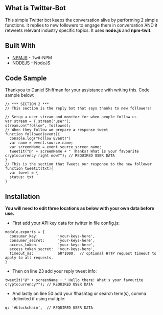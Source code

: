 ## What is Twitter-Bot

This simple Twitter bot keeps the conversation alive by performing 2 simple functions. It replies to new followers to engage them in conversation AND it retweets relevant industry specific topics. It uses **node.js** and **npm-twit**.


## Built With 

* [NPMJS](https://www.npmjs.com/package/twit) - Twit-NPM
* [NODEJS](https://nodejs.org/en/) - NodeJS


## Code Sample

Thankyou to Daniel Shiffman for your assistance with writing this. Code sample below: 

```
// *** SECTION 2 ***
// This section is the reply bot that says thanks to new followers!

// Setup a user stream and monitor for when people follow us
var stream = T.stream("user");
stream.on("follow", followed);
// When they follow we prepare a response tweet
function followed(event){
  console.log("Follow Event!")
  var name = event.source.name;
  var screenName = event.source.screen_name;
  tweetIt("@" + screenName + " Thanks! What is your favourite cryptocurrency right now?"); // REQUIRED USER DATA
}
// This is the section that Tweets our response to the new follower
function tweetIt(txt){
  var tweet = {
  status: txt
}
```


## Installation 

**You will need to edit three locations as below with your own data before use.**

* First add your API key data for twitter in file config.js:

```
module.exports = {
  consumer_key:         'your-keys-here',
  consumer_secret:      'your-keys-here',
  access_token:         'your-keys-here',
  access_token_secret:  'your-keys-here',
  timeout_ms:           60*1000,  // optional HTTP request timeout to apply to all requests.
}
```

* Then on line 23 add your reply tweet info:

```
tweetIt("@" + screenName + " Hello there! What's your favourite cryptocurrency?"); // REQUIRED USER DATA
```

* And lastly on line 50 add your #hashtag or search term(s), comma delimited if using multiple:

```
q: '#blockchain',  // REQUIRED USER DATA
```

